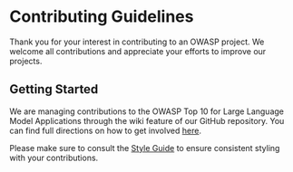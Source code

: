 # Contributing Guidelines

Thank you for your interest in contributing to an OWASP project. We welcome all contributions and appreciate your efforts to improve our projects.

## Getting Started

We are managing contributions to the OWASP Top 10 for Large Language Model Applications through the wiki feature of our GitHub repository.  You can find full directions on how to get involved [here](https://github.com/OWASP/www-project-top-10-for-large-language-model-applications/wiki).

Please make sure to consult the [Style Guide](./documentation/style/README.md) to ensure consistent styling with your contributions.
